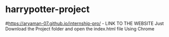 # harrypotter-project
#https://aryaman-07.github.io/internship-pro/ - LINK TO THE WEBSITE
Just Download the Project folder and open the index.html file Using Chrome 
